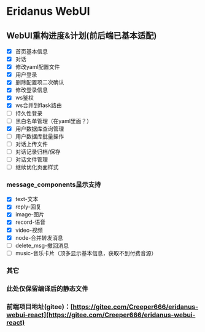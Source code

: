# Eridanus WebUI

## WebUI重构进度&计划(前后端已基本适配)
- [x] 首页基本信息
- [x] 对话
- [x] 修改yaml配置文件
- [x] 用户登录
- [x] 删除配置项二次确认
- [x] 修改登录信息
- [x] ws鉴权
- [x] ws合并到flask路由
- [ ] 持久性登录
- [ ] 黑白名单管理（在yaml里面？）
- [x] 用户数据库查询管理
- [ ] 用户数据库批量操作
- [ ] 对话上传文件
- [ ] 对话记录归档/保存
- [ ] 对话文件管理
- [ ] 继续优化页面样式
### message_components显示支持
- [x] text-文本
- [x] reply-回复
- [x] image-图片
- [x] record-语音
- [x] video-视频
- [x] node-合并转发消息
- [ ] delete_msg-撤回消息
- [ ] music-音乐卡片（顶多显示基本信息，获取不到付费音源）
### 其它

### 此处仅保留编译后的静态文件
### 前端项目地址(gitee)：[https://gitee.com/Creeper666/eridanus-webui-react](https://gitee.com/Creeper666/eridanus-webui-react)

